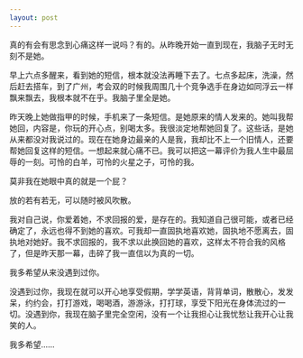 ```yaml
---
layout: post
---
```

真的有会有思念到心痛这样一说吗？有的。从昨晚开始一直到现在，我脑子无时无刻不是她。

早上六点多醒来，看到她的短信，根本就没法再睡下去了。七点多起床，洗澡，然后赶去搭车，到了广州，考会双的时候我周围几十个竞争选手在身边如同浮云一样飘来飘去，我根本就不在乎。我脑子里全是她。

昨天晚上她做指甲的时候，手机来了一条短信。是她原来的情人发来的。她叫我帮她回，内容是，你玩的开心点，别喝太多。我很淡定地帮她回复了。这些话，是她从来都没对我说过的。现在在她身边最亲的人是我，我却比不上一个旧情人，还要帮她回复这样的短信。一想起来就心痛不已。我可以把这一幕评价为我人生中最屈辱的一刻。可怜的白羊，可怜的火星之子，可怜的我。

莫非我在她眼中真的就是一个屁？

放的若有若无，可以随时被风吹散。

我对自己说，你爱着她，不求回报的爱，是存在的。我知道自己很可能，或者已经确定了，永远也得不到她的喜欢。可我却一直固执地喜欢她，固执地不愿离去，固执地对她好。我不求回报的，我不求以此换回她的喜欢，这样太不符合我的风格了，但是昨天那一幕，击碎了我一直信以为真的一切。

我多希望从来没遇到过你。

没遇到过你，我现在就可以开心地享受假期，学学英语，背背单词，散散心，发发呆，约约会，打打游戏，喝喝酒，游游泳，打打球，享受下阳光在身体流过的一切。没遇到你，我现在脑子里完全空闲，没有一个让我担心让我忧愁让我开心让我笑的人。

我多希望……
